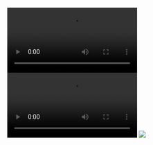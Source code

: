 ![](https://github.com/JoeriHermans/JoeriHermans/raw/master/.github/cover.mp4)
![](https://github.com/JoeriHermans/JoeriHermans/raw/master/.github/cover.webm)
![](https://github.com/JoeriHermans/JoeriHermans/raw/master/.github/cover.gif)

<!--
**JoeriHermans/JoeriHermans** is a ✨ _special_ ✨ repository because its `README.md` (this file) appears on your GitHub profile.

Here are some ideas to get you started:

- 🔭 I’m currently working on ...
- 🌱 I’m currently learning ...
- 👯 I’m looking to collaborate on ...
- 🤔 I’m looking for help with ...
- 💬 Ask me about ...
- 📫 How to reach me: ...
- 😄 Pronouns: ...
- ⚡ Fun fact: ...
-->
